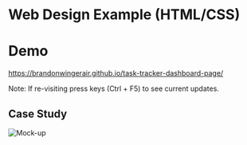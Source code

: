 # Web Design Example (HTML/CSS)

# Demo

https://brandonwingerair.github.io/task-tracker-dashboard-page/

Note: If re-visiting press keys (Ctrl + F5) to see current updates.

## Case Study

![Mock-up](https://i.ibb.co/fDLNGyv/screenshot-design-by-firman-jabbar.png)